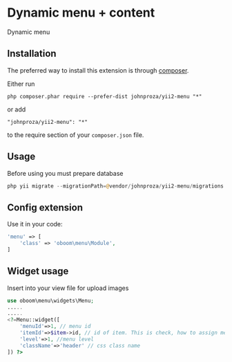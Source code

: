Dynamic menu + content
============
Dynamic menu

Installation
------------

The preferred way to install this extension is through [composer](http://getcomposer.org/download/).

Either run

```
php composer.phar require --prefer-dist johnproza/yii2-menu "*"
```

or add

```
"johnproza/yii2-menu": "*"
```

to the require section of your `composer.json` file.

Usage
-----

Before using you must prepare database
```php
php yii migrate --migrationPath=@vendor/johnproza/yii2-menu/migrations 
```

Config extension
-----

Use it in your code:

```php
'menu' => [
    'class' => 'oboom\menu\Module',
]
```

Widget usage
------------

Insert into your view file for upload images
```php
use oboom\menu\widgets\Menu;
.....
.....
<?=Menu::widget([
    'menuId'=>1, // menu id
    'itemId'=>$item->id, // id of item. This is check, how to assign menu into item 
    'level'=>1, //menu level
    'className'=>'header' // css class name
]) ?>
```